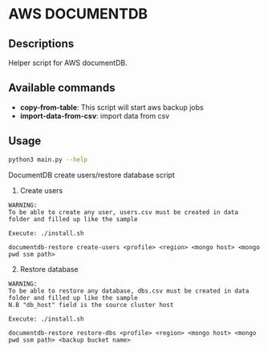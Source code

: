 # AWS DOCUMENTDB

## Descriptions

Helper script for AWS documentDB.

## Available commands

- **copy-from-table**: This script will start aws backup jobs
- **import-data-from-csv**: import data from csv

## Usage
```Bash
python3 main.py --help
```


DocumentDB create users/restore database script

1) Create users
```
WARNING:
To be able to create any user, users.csv must be created in data folder and filled up like the sample

Execute: ./install.sh

documentdb-restore create-users <profile> <region> <mongo host> <mongo pwd ssm path>
```
2) Restore database
```
WARNING:
To be able to restore any database, dbs.csv must be created in data folder and filled up like the sample
N.B "db_host" field is the source cluster host

Execute: ./install.sh

documentdb-restore restore-dbs <profile> <region> <mongo host> <mongo pwd ssm path> <backup bucket name>
```